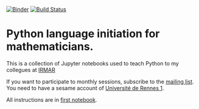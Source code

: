 [![Binder](https://mybinder.org/badge.svg)](https://mybinder.org/v2/gh/pnavaro/math-python/master)
[![Build Status](https://travis-ci.org/pnavaro/math-python.svg?branch=master)](https://travis-ci.org/pnavaro/math-python)


# Python language initiation for mathematicians.

This is a collection of Jupyter notebooks used to teach Python to my collegues at [IRMAR](https://irmar.univ-rennes1.fr)

If you want to participate to monthly sessions, subscribe to the [mailing list](https://listes.univ-rennes1.fr/wws/info/math-python). You need to have a sesame account of [Université de Rennes 1](https://ent.univ-rennes1.fr/).


All instructions are in [first notebook](https://github.com/pnavaro/math-python/blob/master/notebooks/00.Installation.ipynb).
